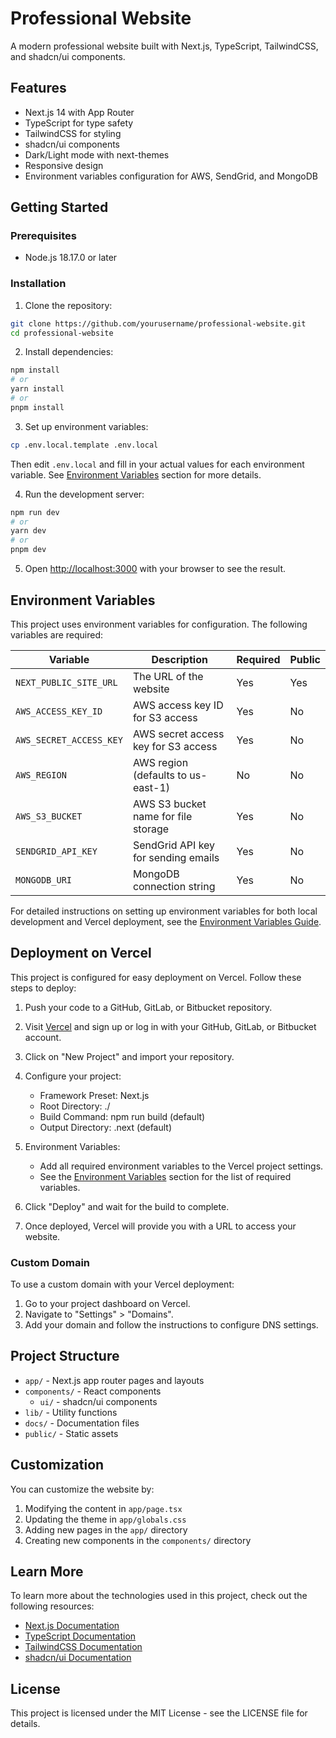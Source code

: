 # Professional Website

A modern professional website built with Next.js, TypeScript, TailwindCSS, and shadcn/ui components.

## Features

- Next.js 14 with App Router
- TypeScript for type safety
- TailwindCSS for styling
- shadcn/ui components
- Dark/Light mode with next-themes
- Responsive design
- Environment variables configuration for AWS, SendGrid, and MongoDB

## Getting Started

### Prerequisites

- Node.js 18.17.0 or later

### Installation

1. Clone the repository:

```bash
git clone https://github.com/yourusername/professional-website.git
cd professional-website
```

2. Install dependencies:

```bash
npm install
# or
yarn install
# or
pnpm install
```

3. Set up environment variables:

```bash
cp .env.local.template .env.local
```

Then edit `.env.local` and fill in your actual values for each environment variable. See [Environment Variables](#environment-variables) section for more details.

4. Run the development server:

```bash
npm run dev
# or
yarn dev
# or
pnpm dev
```

5. Open [http://localhost:3000](http://localhost:3000) with your browser to see the result.

## Environment Variables

This project uses environment variables for configuration. The following variables are required:

| Variable | Description | Required | Public |
|----------|-------------|----------|--------|
| `NEXT_PUBLIC_SITE_URL` | The URL of the website | Yes | Yes |
| `AWS_ACCESS_KEY_ID` | AWS access key ID for S3 access | Yes | No |
| `AWS_SECRET_ACCESS_KEY` | AWS secret access key for S3 access | Yes | No |
| `AWS_REGION` | AWS region (defaults to us-east-1) | No | No |
| `AWS_S3_BUCKET` | AWS S3 bucket name for file storage | Yes | No |
| `SENDGRID_API_KEY` | SendGrid API key for sending emails | Yes | No |
| `MONGODB_URI` | MongoDB connection string | Yes | No |

For detailed instructions on setting up environment variables for both local development and Vercel deployment, see the [Environment Variables Guide](docs/environment-variables.md).

## Deployment on Vercel

This project is configured for easy deployment on Vercel. Follow these steps to deploy:

1. Push your code to a GitHub, GitLab, or Bitbucket repository.

2. Visit [Vercel](https://vercel.com) and sign up or log in with your GitHub, GitLab, or Bitbucket account.

3. Click on "New Project" and import your repository.

4. Configure your project:
   - Framework Preset: Next.js
   - Root Directory: ./
   - Build Command: npm run build (default)
   - Output Directory: .next (default)

5. Environment Variables:
   - Add all required environment variables to the Vercel project settings.
   - See the [Environment Variables](#environment-variables) section for the list of required variables.

6. Click "Deploy" and wait for the build to complete.

7. Once deployed, Vercel will provide you with a URL to access your website.

### Custom Domain

To use a custom domain with your Vercel deployment:

1. Go to your project dashboard on Vercel.
2. Navigate to "Settings" > "Domains".
3. Add your domain and follow the instructions to configure DNS settings.

## Project Structure

- `app/` - Next.js app router pages and layouts
- `components/` - React components
  - `ui/` - shadcn/ui components
- `lib/` - Utility functions
- `docs/` - Documentation files
- `public/` - Static assets

## Customization

You can customize the website by:

1. Modifying the content in `app/page.tsx`
2. Updating the theme in `app/globals.css`
3. Adding new pages in the `app/` directory
4. Creating new components in the `components/` directory

## Learn More

To learn more about the technologies used in this project, check out the following resources:

- [Next.js Documentation](https://nextjs.org/docs)
- [TypeScript Documentation](https://www.typescriptlang.org/docs/)
- [TailwindCSS Documentation](https://tailwindcss.com/docs)
- [shadcn/ui Documentation](https://ui.shadcn.com/docs)

## License

This project is licensed under the MIT License - see the LICENSE file for details. 